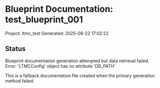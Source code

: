 # Blueprint Documentation: test_blueprint_001

Project: ltmc_test
Generated: 2025-08-22 17:02:22

## Status
Blueprint documentation generation attempted but data retrieval failed.
Error: 'LTMCConfig' object has no attribute 'DB_PATH'

This is a fallback documentation file created when the primary generation method failed.
